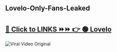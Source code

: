 
 ## Lovelo-Only-Fans-Leaked

# <h2><a href="https://clipsfans.com/Lovelo&ref=git">🔗 Click to LINKS ⏩⏩ 👉 🟢 Lovelo </a></h2>

<a href="https://clipsfans.com/Lovelo&ref=git" rel="nofollow" data-target="animated-image.originalLink"><img src="https://i.ibb.co.com/xMMVF88/686577567.gif" alt="Viral Video Original" style="max-width: 100%; display: inline-block;" data-target="animated-image.originalImage"></a>
